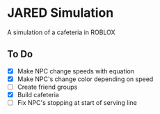 # JARED Simulation

A simulation of a cafeteria in ROBLOX

## To Do
- [x] Make NPC change speeds with equation
- [x] Make NPC's change color depending on speed
- [ ] Create friend groups
- [x] Build cafeteria
- [ ] Fix NPC's stopping at start of serving line
